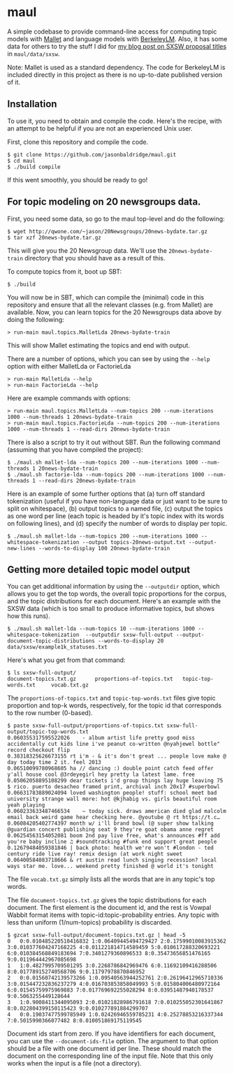 maul
====

A simple codebase to provide command-line access for computing topic models with [Mallet](http://mallet.cs.umass.edu) and language models with [BerkeleyLM](https://code.google.com/p/berkeleylm/). Also, it has some data for others to try the stuff I did for [my blog post on SXSW proposal titles](http://www.peoplepattern.com/text-analytics-sxsw-proposals/) in `maul/data/sxsw`.

Note: Mallet is used as a standard dependency. The code for BerkeleyLM is included directly in this project as there is no up-to-date published version of it.

## Installation

To use it, you need to obtain and compile the code. Here's the recipe, with an attempt to be helpful if you are not an experienced Unix user.

First, clone this repository and compile the code.

```
$ git clone https://github.com/jasonbaldridge/maul.git
$ cd maul
$ ./build compile
```

If this went smoothly, you should be ready to go!

## For topic modeling on 20 newsgroups data.

First, you need some data, so go to the maul top-level and do the following:

```
$ wget http://qwone.com/~jason/20Newsgroups/20news-bydate.tar.gz
$ tar xzf 20news-bydate.tar.gz
```

This will give you the 20 Newsgroup data. We'll use the `20news-bydate-train` directory that you should have as a result of this.

To compute topics from it, boot up SBT:

```
$ ./build
```

You will now be in SBT, which can compile the (minimal) code in this repository and ensure that all the relevant classes (e.g. from Mallet) are available. Now, you can learn topics for the 20 Newsgroups data above by doing the following:

```
> run-main maul.topics.MalletLda 20news-bydate-train
```

This will show Mallet estimating the topics and end with output.

There are a number of options, which you can see by using the `--help` option with either MalletLda or FactorieLda

```
> run-main MalletLda --help
> run-main FactorieLda --help
```

Here are example commands with options:

```
> run-main maul.topics.MalletLda --num-topics 200 --num-iterations 1000 --num-threads 1 20news-bydate-train
> run-main maul.topics.FactorieLda --num-topics 200 --num-iterations 1000 --num-threads 1 --read-dirs 20news-bydate-train
```

There is also a script to try it out without SBT. Run the following command (assuming that you have compiled the project):

```
$ ./maul.sh mallet-lda --num-topics 200 --num-iterations 1000 --num-threads 1 20news-bydate-train
$ ./maul.sh factorie-lda --num-topics 200 --num-iterations 1000 --num-threads 1 --read-dirs 20news-bydate-train
```

Here is an example of some further options that (a) turn off standard tokenization (useful if you have non-language data or just want to be sure to split on whitespace), (b) output topics to a named file, (c) output the topics as one word per line (each topic is headed by it's topic index with its words on following lines), and (d) specify the number of words to display per topic.

```
$ ./maul.sh mallet-lda --num-topics 200 --num-iterations 1000 --whitespace-tokenization --output topics-20news-output.txt --output-new-lines --words-to-display 100 20news-bydate-train
```

## Getting more detailed topic model output

You can get additional information by using the `--outputdir` option, which allows you to get the top words, the overall topic proportions for the corpus, and the topic distributions for each document. Here's an example with the SXSW data (which is too small to produce informative topics, but shows how this runs).

```
$ ./maul.sh mallet-lda --num-topics 10 --num-iterations 1000 --whitespace-tokenization  --outputdir sxsw-full-output --output-document-topic-distributions --words-to-display 20 data/sxsw/example1k_statuses.txt
```

Here's what you get from that command:

```
$ ls sxsw-full-output/
document-topics.txt.gz		proportions-of-topics.txt	topic-top-words.txt		vocab.txt.gz
```

The `proportions-of-topics.txt` and `topic-top-words.txt` files give topic proportion and top-k words, respectively, for the topic id that corresponds to the row number (0-based).

```
$ paste sxsw-full-output/proportions-of-topics.txt sxsw-full-output/topic-top-words.txt
0.060355317595522026	- album artist life pretty good miss accidentally cut kids line i've peanut co-written @nyahjewel bottle" record checkout flip
0.38318325626673155	rt i'm - & it's don't great ... people love make @ day today time 2 it. feel 2013
0.06510099780968605	ha // dancing :) double point catch feed offer y'all house cool @3rdeyegirl hey pretty la latest lame. free
0.05062058895108299	dear tickets i'd group things lay huge leaving 75 $ rico. puerto desacheo framed print, archival inch 20x17 #superbowl
0.06631783889024094	loved washington people! stuff: school meet bad university strange wall more: hot @kjhabig vs. girls beautiful room yeah playing
0.060233633487466534	— today sick. draws american died glad malcolm email back weird game hear checking here. @youtube @ rt https://t.c…
0.06084205402774397	month w/ i'll brand bowl (@ super show talking @guardian concert publishing seat 9 they're goat obama anne regret
0.06254563154052081	boom 2nd pay live free, what's announces #ff add you're baby incline ♫ #soundtracking #funk end support great people
0.12679484059381846	| back photo: health we're won't #london - ted century ride live ray! remix design (at work night sweet
0.06400584083718666	& rt austin read lunch singing recession? local ways star me. love... weekend pretty finished @ world it's tonight
```

The file `vocab.txt.gz` simply lists all the words that are in any topic's top words.

The file `document-topics.txt.gz` gives the topic distributions for each document. The first element is the document id, and the rest is Vowpal Wabbit format items with topic-id:topic-probability entries. Any topic with less than uniform (1/num-topics) probability is discarded.

```
$ gzcat sxsw-full-output/document-topics.txt.gz | head -5
0	0:0.010485220510416832 1:0.06409445494729427 2:0.17599010083915362 3:0.010377604247168225 4:0.011221814714589459 5:0.010617288320693221 6:0.010384568849183694 7:0.3401279360896533 8:0.35473656851476165 9:0.011964442967085698
1	1:0.4827995709501295 3:0.2268786842969476 6:0.11692109416288506 8:0.017789152740568706 9:0.11797978870846952
2	0:0.01560742139573266 1:0.09540563944252761 2:0.26196412965710336 3:0.015447232836237279 4:0.016703853858049993 5:0.015804006480972164 6:0.01545759975969883 7:0.017769692255028294 8:0.03951487940178537 9:0.5063255449128644
3	1:0.9008411344095093 2:0.01021828986791618 7:0.010255052301641867 8:0.022804399150115423 9:0.010277891884299707
4	0:0.19037477599785949 1:0.02426946559785231 4:0.25278853216337344 7:0.5015990366077482 8:0.010051869175119545
```

Document ids start from zero. If you have identifiers for each document, you can use the `--document-ids-file` option. The argument to that option should be a file with one document id per line. These should match the document on the corresponding line of the input file. Note that this only works when the input is a file (not a directory).
